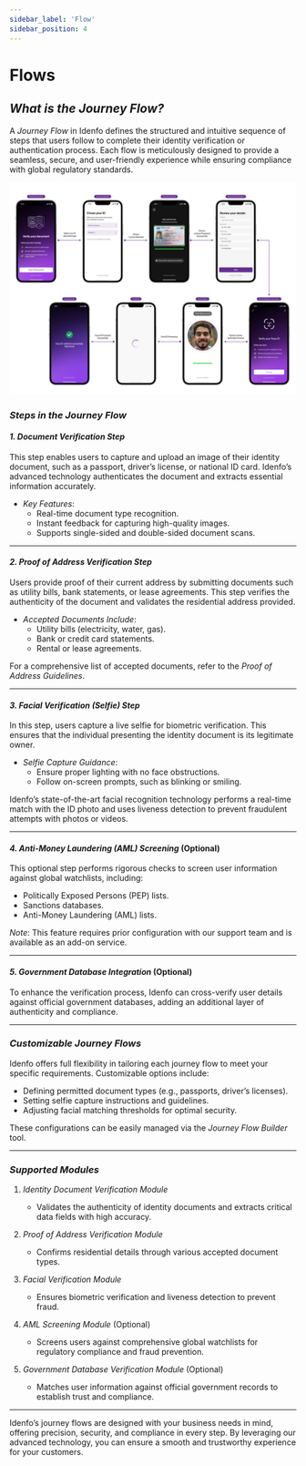 ```yaml
---
sidebar_label: 'Flow'
sidebar_position: 4
---
```


# Flows


## *What is the Journey Flow?*

A *Journey Flow* in Idenfo defines the structured and intuitive sequence of steps that users follow to complete their identity verification or authentication process. Each flow is meticulously designed to provide a seamless, secure, and user-friendly experience while ensuring compliance with global regulatory standards.

![My Image](../static/img/idv-sdk-flow-resize.png)


### *Steps in the Journey Flow*

#### *1. Document Verification Step*  
This step enables users to capture and upload an image of their identity document, such as a passport, driver’s license, or national ID card. Idenfo’s advanced technology authenticates the document and extracts essential information accurately.  

- *Key Features*:  
  - Real-time document type recognition.  
  - Instant feedback for capturing high-quality images.  
  - Supports single-sided and double-sided document scans.  

---

#### *2. Proof of Address Verification Step*  
Users provide proof of their current address by submitting documents such as utility bills, bank statements, or lease agreements. This step verifies the authenticity of the document and validates the residential address provided.  

- *Accepted Documents Include*:  
  - Utility bills (electricity, water, gas).  
  - Bank or credit card statements.  
  - Rental or lease agreements.  

For a comprehensive list of accepted documents, refer to the *Proof of Address Guidelines*.

---

#### *3. Facial Verification (Selfie) Step*  
In this step, users capture a live selfie for biometric verification. This ensures that the individual presenting the identity document is its legitimate owner.  

- *Selfie Capture Guidance*:  
  - Ensure proper lighting with no face obstructions.  
  - Follow on-screen prompts, such as blinking or smiling.  

Idenfo’s state-of-the-art facial recognition technology performs a real-time match with the ID photo and uses liveness detection to prevent fraudulent attempts with photos or videos.

---

#### *4. Anti-Money Laundering (AML) Screening* (Optional)  
This optional step performs rigorous checks to screen user information against global watchlists, including:  
- Politically Exposed Persons (PEP) lists.  
- Sanctions databases.  
- Anti-Money Laundering (AML) lists.  

*Note*: This feature requires prior configuration with our support team and is available as an add-on service.

---

#### *5. Government Database Integration* (Optional)  
To enhance the verification process, Idenfo can cross-verify user details against official government databases, adding an additional layer of authenticity and compliance.

---

### *Customizable Journey Flows*  

Idenfo offers full flexibility in tailoring each journey flow to meet your specific requirements. Customizable options include:  
- Defining permitted document types (e.g., passports, driver’s licenses).  
- Setting selfie capture instructions and guidelines.  
- Adjusting facial matching thresholds for optimal security.  

These configurations can be easily managed via the *Journey Flow Builder* tool.

---

### *Supported Modules*  

1. *Identity Document Verification Module*  
   - Validates the authenticity of identity documents and extracts critical data fields with high accuracy.  

2. *Proof of Address Verification Module*  
   - Confirms residential details through various accepted document types.  

3. *Facial Verification Module*  
   - Ensures biometric verification and liveness detection to prevent fraud.  

4. *AML Screening Module* (Optional)  
   - Screens users against comprehensive global watchlists for regulatory compliance and fraud prevention.  

5. *Government Database Verification Module* (Optional)  
   - Matches user information against official government records to establish trust and compliance.

---

Idenfo’s journey flows are designed with your business needs in mind, offering precision, security, and compliance in every step. By leveraging our advanced technology, you can ensure a smooth and trustworthy experience for your customers.
